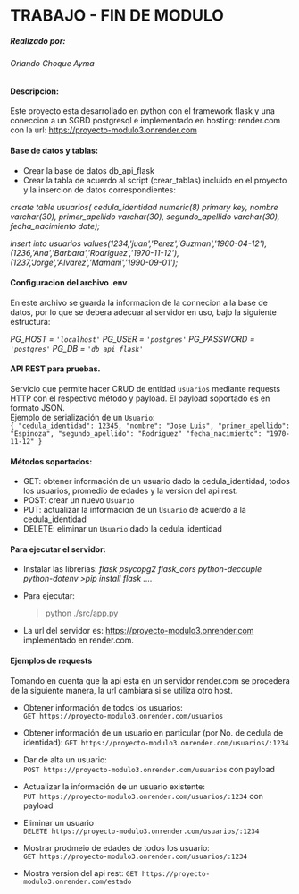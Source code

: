 # TRABAJO  - FIN DE MODULO

##### Realizado por: 
###### *Orlando Choque Ayma*
#### Descripcion:
Este proyecto esta desarrollado en python con el framework flask y una coneccion a un SGBD postgresql e implementado en hosting: render.com con la url:
https://proyecto-modulo3.onrender.com

#### Base de datos y tablas:

* Crear la base de datos db_api_flask
* Crear la tabla de acuerdo al script (crear_tablas) incluido en el proyecto y la insercion de datos correspondientes:


*create table usuarios(
cedula_identidad numeric(8) primary key,
nombre varchar(30),
primer_apellido varchar(30),
segundo_apellido varchar(30),
fecha_nacimiento date);*

*insert into usuarios values(1234,'juan','Perez','Guzman','1960-04-12'),
(1236,'Ana','Barbara','Rodriguez','1970-11-12'),
(1237,'Jorge','Alvarez','Mamani','1990-09-01');*

#### Configuracion del archivo .env

En este archivo se guarda la informacion de la connecion a la base de datos, por lo que se debera adecuar al servidor en uso, bajo la siguiente estructura:

*PG_HOST = `'localhost'`
PG_USER = `'postgres'`
PG_PASSWORD = `'postgres'`
PG_DB = `'db_api_flask'`*




#### API REST para pruebas.  
Servicio que permite hacer CRUD de entidad `usuarios` mediante requests HTTP con el respectivo método y payload.
El payload soportado es en formato JSON.  
Ejemplo de serialización de un `Usuario`:  
``
{
    "cedula_identidad": 12345,
    "nombre": "Jose Luis",
    "primer_apellido": "Espinoza",
    "segundo_apellido": "Rodriguez"
    "fecha_nacimiento": "1970-11-12"
}
``

#### Métodos soportados:
* GET: obtener información de un usuario dado la cedula_identidad, todos los usuarios, promedio de edades y la version del api rest. 
* POST: crear un nuevo `Usuario`
* PUT: actualizar la información de un `Usuario` de acuerdo a la cedula_identidad
* DELETE: eliminar un `Usuario` dado la cedula_identidad

#### Para ejecutar el servidor:
* Instalar las librerias:
  *flask
psycopg2
flask_cors
python-decouple 
python-dotenv*
*>pip install flask ....*
* Para ejecutar:
  >python ./src/app.py
    
* La url del servidor es:
   https://proyecto-modulo3.onrender.com implementado en render.com.
   
#### Ejemplos  de requests
Tomando en cuenta que la api esta en un servidor render.com se procedera de la siguiente manera, la url cambiara si se utiliza otro host.
* Obtener información de todos los usuarios:  
`GET https://proyecto-modulo3.onrender.com/usuarios` 

* Obtener información de un usuario  en particular (por No. de cedula de identidad):
`GET https://proyecto-modulo3.onrender.com/usuarios/:1234` 

* Dar de alta un usuario:  
`POST https://proyecto-modulo3.onrender.com/usuarios` con payload

* Actualizar la información de un usuario existente:  
`PUT https://proyecto-modulo3.onrender.com/usuarios/:1234` con payload 

* Eliminar un usuario  
`DELETE https://proyecto-modulo3.onrender.com/usuarios/:1234`

* Mostrar prodmeio de edades de todos los usuario:  
`GET https://proyecto-modulo3.onrender.com/usuarios/:1234`

* Mostra version del api rest:
`GET https://proyecto-modulo3.onrender.com/estado`


